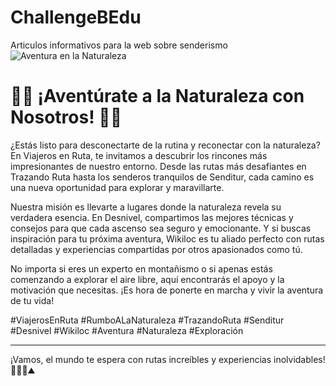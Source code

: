 # ChallengeBEdu
Articulos informativos para la web sobre senderismo
![Aventura en la Naturaleza](https://drive.google.com/file/d/1BDizk79QYx0iWrpuAHsTiDJHcpUSm8_e/view?usp=drive_link)

# 🌄🌿 ¡Aventúrate a la Naturaleza con Nosotros! 🌿🌄

¿Estás listo para desconectarte de la rutina y reconectar con la naturaleza? En Viajeros en Ruta, te invitamos a descubrir los rincones más impresionantes de nuestro entorno. Desde las rutas más desafiantes en Trazando Ruta hasta los senderos tranquilos de Senditur, cada camino es una nueva oportunidad para explorar y maravillarte.

Nuestra misión es llevarte a lugares donde la naturaleza revela su verdadera esencia. En Desnivel, compartimos las mejores técnicas y consejos para que cada ascenso sea seguro y emocionante. Y si buscas inspiración para tu próxima aventura, Wikiloc es tu aliado perfecto con rutas detalladas y experiencias compartidas por otros apasionados como tú.

No importa si eres un experto en montañismo o si apenas estás comenzando a explorar el aire libre, aquí encontrarás el apoyo y la motivación que necesitas. ¡Es hora de ponerte en marcha y vivir la aventura de tu vida!

#ViajerosEnRuta #RumboALaNaturaleza #TrazandoRuta #Senditur #Desnivel #Wikiloc #Aventura #Naturaleza #Exploración

---

¡Vamos, el mundo te espera con rutas increíbles y experiencias inolvidables! 🚶‍♂️🌳⛰️
